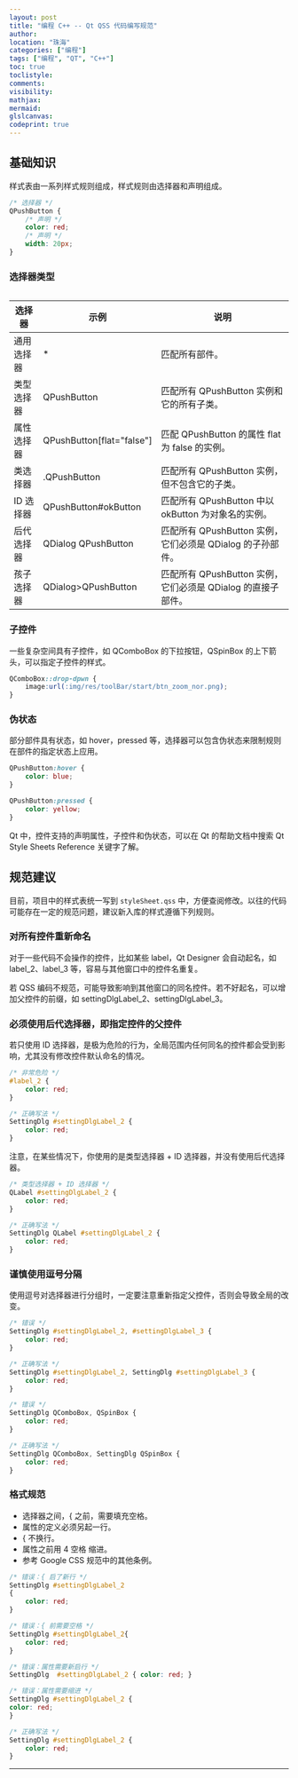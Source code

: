 ```yaml
---
layout: post
title: "编程 C++ -- Qt QSS 代码编写规范"
author:
location: "珠海"
categories: ["编程"]
tags: ["编程", "QT", "C++"]
toc: true
toclistyle:
comments:
visibility:
mathjax:
mermaid:
glslcanvas:
codeprint: true
---
```



## 基础知识

样式表由一系列样式规则组成，样式规则由选择器和声明组成。

```css
/* 选择器 */
QPushButton {
    /* 声明 */
    color: red;
    /* 声明 */
    width: 20px;
}
```


### 选择器类型

<table class="tablestyle" ntablew="1:2:3"></table>

| 选择器 | 示例 | 说明 |
| ---- | ---- | ---- |
| 通用选择器 | \* | 匹配所有部件。 |
| 类型选择器 | QPushButton | 匹配所有 QPushButton 实例和它的所有子类。 |
| 属性选择器 | QPushButton\[flat="false"\] | 匹配 QPushButton 的属性 flat 为 false 的实例。 |
| 类选择器 | .QPushButton | 匹配所有 QPushButton 实例，但不包含它的子类。 |
| ID 选择器 | QPushButton#okButton | 匹配所有 QPushButton 中以 okButton 为对象名的实例。 |
| 后代选择器 | QDialog QPushButton | 匹配所有 QPushButton 实例，它们必须是 QDialog 的子孙部件。 |
| 孩子选择器 | QDialog>QPushButton | 匹配所有 QPushButton 实例，它们必须是 QDialog 的直接子部件。 |


### 子控件

一些复杂空间具有子控件，如 QComboBox 的下拉按钮，QSpinBox 的上下箭头，可以指定子控件的样式。

```css
QComboBox::drop-dpwn {
    image:url(:img/res/toolBar/start/btn_zoom_nor.png);
}
```


### 伪状态

部分部件具有状态，如 hover，pressed 等，选择器可以包含伪状态来限制规则在部件的指定状态上应用。

```css
QPushButton:hover {
    color: blue;
}

QPushButton:pressed {
    color: yellow;
}
```

Qt 中，控件支持的声明属性，子控件和伪状态，可以在 Qt 的帮助文档中搜索 Qt Style Sheets Reference 关键字了解。


## 规范建议

目前，项目中的样式表统一写到 `styleSheet.qss` 中，方便查阅修改。以往的代码可能存在一定的规范问题，建议新入库的样式遵循下列规则。


### 对所有控件重新命名

对于一些代码不会操作的控件，比如某些 label，Qt Designer 会自动起名，如 label_2、label_3 等，容易与其他窗口中的控件名重复。

若 QSS 编码不规范，可能导致影响到其他窗口的同名控件。若不好起名，可以增加父控件的前缀，如 settingDlgLabel_2、settingDlgLabel_3。


### 必须使用后代选择器，即指定控件的父控件

若只使用 ID 选择器，是极为危险的行为，全局范围内任何同名的控件都会受到影响，尤其没有修改控件默认命名的情况。

```css
/* 非常危险 */
#label_2 {
    color: red;
}

/* 正确写法 */
SettingDlg #settingDlgLabel_2 {
    color: red;
}
```

注意，在某些情况下，你使用的是类型选择器 + ID 选择器，并没有使用后代选择器。

```css
/* 类型选择器 + ID 选择器 */
QLabel #settingDlgLabel_2 {
    color: red;
}

/* 正确写法 */
SettingDlg QLabel #settingDlgLabel_2 {
    color: red;
}
```


### 谨慎使用逗号分隔

使用逗号对选择器进行分组时，一定要注意重新指定父控件，否则会导致全局的改变。

```css
/* 错误 */
SettingDlg #settingDlgLabel_2, #settingDlgLabel_3 {
    color: red;
}

/* 正确写法 */
SettingDlg #settingDlgLabel_2, SettingDlg #settingDlgLabel_3 {
    color: red;
}

/* 错误 */
SettingDlg QComboBox, QSpinBox {
    color: red;
}

/* 正确写法 */
SettingDlg QComboBox, SettingDlg QSpinBox {
    color: red;
}
```


### 格式规范

* 选择器之间，\{ 之前，需要填充空格。
* 属性的定义必须另起一行。
* \{ 不换行。
* 属性之前用 4 空格 缩进。
* 参考 Google CSS 规范中的其他条例。

```css
/* 错误：{ 启了新行 */
SettingDlg #settingDlgLabel_2
{
    color: red;
}

/* 错误：{ 前需要空格 */
SettingDlg #settingDlgLabel_2{
    color: red;
}

/* 错误：属性需要新启行 */
SettingDlg  #settingDlgLabel_2 { color: red; }

/* 错误：属性需要缩进 */
SettingDlg #settingDlgLabel_2 {
color: red;
}

/* 正确写法 */
SettingDlg #settingDlgLabel_2 {
    color: red;
}
```



<hr class='reviewline'/>
<p class='reviewtip'><script type='text/javascript' src='{% include relref.html url="/assets/reviewjs/blogs/2021-08-09-qt-qss.md.js" %}'></script></p>
